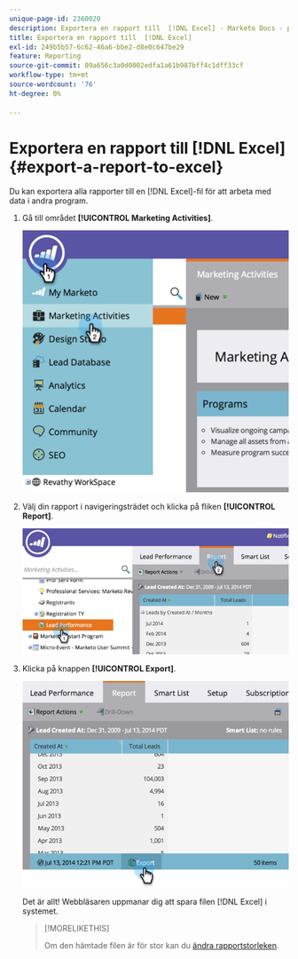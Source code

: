 ```yaml
---
unique-page-id: 2360020
description: Exportera en rapport till  [!DNL Excel] - Marketo Docs - produktdokumentation
title: Exportera en rapport till  [!DNL Excel]
exl-id: 249b5b57-6c62-46a6-bbe2-d8e0c647be29
feature: Reporting
source-git-commit: 09a656c3a0d0002edfa1a61b987bff4c1dff33cf
workflow-type: tm+mt
source-wordcount: '76'
ht-degree: 0%

---
```


# Exportera en rapport till [!DNL Excel] {#export-a-report-to-excel}

Du kan exportera alla rapporter till en [!DNL Excel]-fil för att arbeta med data i andra program.

1. Gå till området **[!UICONTROL Marketing Activities]**.

   ![](assets/image2014-9-16-13-3a11-3a14.png)

1. Välj din rapport i navigeringsträdet och klicka på fliken **[!UICONTROL Report]**.

   ![](assets/image2014-9-16-13-3a11-3a18.png)

1. Klicka på knappen **[!UICONTROL Export]**.

   ![](assets/image2014-9-16-13-3a11-3a21.png)

   Det är allt! Webbläsaren uppmanar dig att spara filen [!DNL Excel] i systemet.

   >[!MORELIKETHIS]
   >
   >Om den hämtade filen är för stor kan du [ändra rapportstorleken](/help/marketo/product-docs/reporting/basic-reporting/editing-reports/configure-report-size.md).
